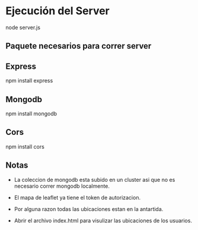 # Ejecución del Server
node server.js 
## Paquete necesarios para correr server
## Express
npm install express
## Mongodb
npm install mongodb
## Cors
npm install cors
## Notas
- La coleccion de mongodb esta subido en un cluster asi que no es necesario correr mongodb localmente.

- El mapa de leaflet ya tiene el token de autorizacion.

- Por alguna razon todas las ubicaciones estan en la antartida.

- Abrir el archivo index.html para visulizar las ubicaciones de los usuarios.
